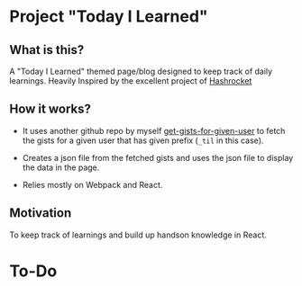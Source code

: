 # Project "Today I Learned"

## What is this?

A "Today I Learned" themed page/blog designed to keep track of daily learnings. Heavily Inspired by the excellent project of [Hashrocket](https://til.hashrocket.com/)

## How it works?

- It uses another github repo by myself [get-gists-for-given-user](https://github.com/hibernationTheory/get-gists-for-given-user) to fetch the gists for a given user that has given prefix (`_til` in this case).

- Creates a json file from the fetched gists and uses the json file to display the data in the page.

- Relies mostly on Webpack and React.

## Motivation

To keep track of learnings and build up handson knowledge in React.

# To-Do



